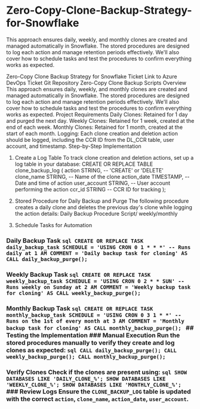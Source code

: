 # Zero-Copy-Clone-Backup-Strategy-for-Snowflake
This approach ensures daily, weekly, and monthly clones are created and managed automatically in Snowflake. The stored procedures are designed to log each action and manage retention periods effectively. We'll also cover how to schedule tasks and test the procedures to confirm everything works as expected.

Zero-Copy Clone Backup Strategy for Snowflake
Ticket
Link to Azure DevOps Ticket
Git Repository
Zero-Copy Clone Backup Scripts
Overview
This approach ensures daily, weekly, and monthly clones are created and managed automatically in Snowflake. The stored procedures are designed to log each action and manage retention periods effectively. We'll also cover how to schedule tasks and test the procedures to confirm everything works as expected.
Project Requirements
Daily Clones: Retained for 1 day and purged the next day.
Weekly Clones: Retained for 1 week, created at the end of each week.
Monthly Clones: Retained for 1 month, created at the start of each month.
Logging: Each clone creation and deletion action should be logged, including the CCR ID from the DL_CCR table, user account, and timestamp.
Step-by-Step Implementation

1. Create a Log Table
To track clone creation and deletion actions, set up a log table in your database:
CREATE OR REPLACE TABLE clone_backup_log (
  action STRING,            -- 'CREATE' or 'DELETE'
  clone_name STRING,        -- Name of the clone
  action_date TIMESTAMP,    -- Date and time of action
  user_account STRING,      -- User account performing the action
  ccr_id STRING             -- CCR ID for tracking
);

2. Stored Procedure for Daily Backup and Purge
The following procedure creates a daily clone and deletes the previous day's clone while logging the action details:
Daily Backup Procedure Script/ weekly/monthly


3. Schedule Tasks for Automation 
### Daily Backup Task ```sql CREATE OR REPLACE TASK daily_backup_task SCHEDULE = 'USING CRON 0 1 * * *' -- Runs daily at 1 AM COMMENT = 'Daily backup task for cloning' AS CALL daily_backup_purge(); ``` 

### Weekly Backup Task ```sql CREATE OR REPLACE TASK weekly_backup_task SCHEDULE = 'USING CRON 0 2 * * SUN' -- Runs weekly on Sunday at 2 AM COMMENT = 'Weekly backup task for cloning' AS CALL weekly_backup_purge(); ``` 

### Monthly Backup Task ```sql CREATE OR REPLACE TASK monthly_backup_task SCHEDULE = 'USING CRON 0 3 1 * *' -- Runs on the 1st of every month at 3 AM COMMENT = 'Monthly backup task for cloning' AS CALL monthly_backup_purge(); ``` ## Testing the Implementation ### Manual Execution Run the stored procedures manually to verify they create and log clones as expected: ```sql CALL daily_backup_purge(); CALL weekly_backup_purge(); CALL monthly_backup_purge(); ``` 

### Verify Clones Check if the clones are present using: ```sql SHOW DATABASES LIKE 'DAILY_CLONE_%'; SHOW DATABASES LIKE 'WEEKLY_CLONE_%'; SHOW DATABASES LIKE 'MONTHLY_CLONE_%'; ``` ### Review Logs Ensure the `CLONE_BACKUP_LOG` table is updated with the correct `action`, `clone_name`, `action_date`, `user_account`.
